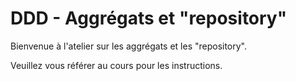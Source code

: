 # DDD - Aggrégats et "repository"

Bienvenue à l'atelier sur les aggrégats et les "repository".

Veuillez vous référer au cours pour les instructions.